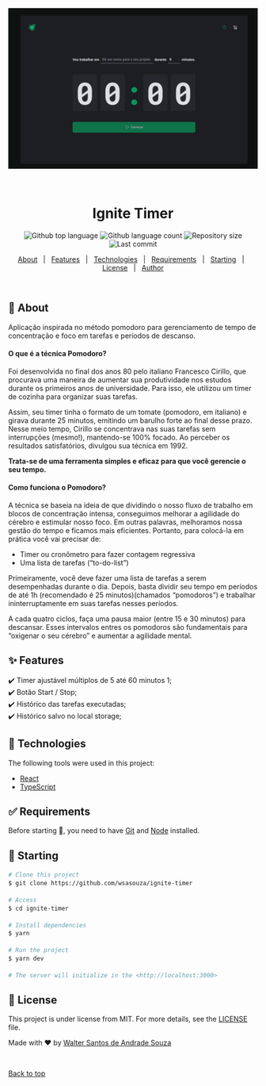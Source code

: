 <div align="center" id="top"> 
  <img src="./src/assets/demo.gif" alt="Ignite Timer" />

&#xa0;

  <!-- <a href="https://ignitetimer.netlify.app">Demo</a> -->
</div>

<h1 align="center">Ignite Timer</h1>

<p align="center">
  <img alt="Github top language" src="https://img.shields.io/github/languages/top/wsasouza/ignite-timer?color=015F43">

  <img alt="Github language count" src="https://img.shields.io/github/languages/count/wsasouza/ignite-timer?color=015F43">

  <img alt="Repository size" src="https://img.shields.io/github/repo-size/wsasouza/ignite-timer?color=015F43">

  <img alt="Last commit" src="https://img.shields.io/github/last-commit/wsasouza/ignite-timer?color=015F43"> 
</p>

<p align="center">
  <a href="#dart-about">About</a> &#xa0; | &#xa0; 
  <a href="#sparkles-features">Features</a> &#xa0; | &#xa0;
  <a href="#rocket-technologies">Technologies</a> &#xa0; | &#xa0;
  <a href="#white_check_mark-requirements">Requirements</a> &#xa0; | &#xa0;
  <a href="#checkered_flag-starting">Starting</a> &#xa0; | &#xa0;
  <a href="#memo-license">License</a> &#xa0; | &#xa0;
  <a href="https://github.com/wsasouza" target="_blank">Author</a>
</p>

<br>

## :dart: About

Aplicação inspirada no método pomodoro para gerenciamento de tempo de concentração e foco em tarefas e períodos de descanso.

<h4>O que é a técnica Pomodoro?</h4>

Foi desenvolvida no final dos anos 80 pelo italiano Francesco Cirillo, que procurava uma maneira de aumentar sua produtividade nos estudos durante os primeiros anos de universidade. Para isso, ele utilizou um timer de cozinha para organizar suas tarefas.

Assim, seu timer tinha o formato de um tomate (pomodoro, em italiano) e girava durante 25 minutos, emitindo um barulho forte ao final desse prazo. Nesse meio tempo, Cirillo se concentrava nas suas tarefas sem interrupções (mesmo!), mantendo-se 100% focado. Ao perceber os resultados satisfatórios, divulgou sua técnica em 1992.

**Trata-se de uma ferramenta simples e eficaz para que você gerencie o seu tempo.**

<h4>Como funciona o Pomodoro?</h4>

A técnica se baseia na ideia de que dividindo o nosso fluxo de trabalho em blocos de concentração intensa, conseguimos melhorar a agilidade do cérebro e estimular nosso foco. Em outras palavras, melhoramos nossa gestão do tempo e ficamos mais eficientes. Portanto, para colocá-la em prática você vai precisar de:

- Timer ou cronômetro para fazer contagem regressiva
- Uma lista de tarefas (“to-do-list”)

Primeiramente, você deve fazer uma lista de tarefas a serem desempenhadas durante o dia. Depois, basta dividir seu tempo em períodos de até 1h (recomendado é 25 minutos)(chamados “pomodoros”) e trabalhar ininterruptamente em suas tarefas nesses períodos.

A cada quatro ciclos, faça uma pausa maior (entre 15 e 30 minutos) para descansar. Esses intervalos entres os pomodoros são fundamentais para “oxigenar o seu cérebro” e aumentar a agilidade mental.

## :sparkles: Features

:heavy_check_mark: Timer ajustável múltiplos de 5 até 60 minutos 1;\
:heavy_check_mark: Botão Start / Stop;\
:heavy_check_mark: Histórico das tarefas executadas;\
:heavy_check_mark: Histórico salvo no local storage;

## :rocket: Technologies

The following tools were used in this project:

- [React](https://pt-br.reactjs.org/)
- [TypeScript](https://www.typescriptlang.org/)

## :white_check_mark: Requirements

Before starting :checkered_flag:, you need to have [Git](https://git-scm.com) and [Node](https://nodejs.org/en/) installed.

## :checkered_flag: Starting

```bash
# Clone this project
$ git clone https://github.com/wsasouza/ignite-timer

# Access
$ cd ignite-timer

# Install dependencies
$ yarn

# Run the project
$ yarn dev

# The server will initialize in the <http://localhost:3000>
```

## :memo: License

This project is under license from MIT. For more details, see the [LICENSE](LICENSE.md) file.

Made with :heart: by <a href="https://github.com/wsasouza" target="_blank">Walter Santos de Andrade Souza</a>

&#xa0;

<a href="#top">Back to top</a>
